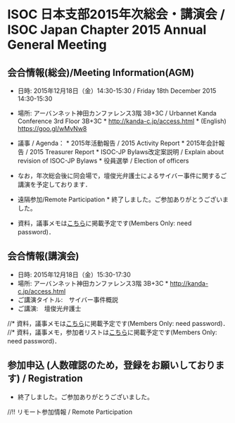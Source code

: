 # ISOC 日本支部2015年次総会・講演会 / ISOC Japan Chapter 2015 Annual General Meeting

## 会合情報(総会)/Meeting Information(AGM)
*  日時: 2015年12月18日（金）14:30-15:30 / Friday 18th December 2015 14:30-15:30
*  場所: アーバンネット神田カンファレンス3階 3B+3C / Urbannet Kanda Conference 3rd Floor 3B+3C
       *  http://kanda-c.jp/access.html
       *  (English) https://goo.gl/wMvNw8

*  議事 / Agenda： 
       *  2015年活動報告 / 2015 Activity Report
       *  2015年会計報告 / 2015 Treasurer Report
       *  ISOC-JP Bylaws改定案説明 / Explain about revision of ISOC-JP Bylaws
       *  役員選挙 / Election of officers

*  なお，年次総会後に同会場で，壇俊光弁護士によるサイバー事件に関するご講演を予定しております．

*  遠隔参加/Remote Participation
       * 終了しました。ご参加ありがとうございました。

*  資料，議事メモは[こちら](http://www.isoc.jp/members/wiki.cgi?page=2015AGM)に掲載予定です(Members Only: need password)．

## 会合情報(講演会)
*  日時: 2015年12月18日（金）15:30-17:30
*  場所: アーバンネット神田カンファレンス3階 3B+3C
       *  http://kanda-c.jp/access.html
*  ご講演タイトル:　サイバー事件概説
*  ご講演:　壇俊光弁護士

//* 資料，議事メモは[こちら](http://www.isoc.jp/members/wiki.cgi?page=2015AGM)に掲載予定です(Members Only: need password)．
//* 資料，議事メモ，参加者リストは[こちら](http://www.isoc.jp/members/wiki.cgi?page=2015AGM)に掲載予定です(Members Only: need password)．
## 参加申込 (人数確認のため，登録をお願いしております) / Registration
*  終了しました。ご参加ありがとうございました。

//!! リモート参加情報 / Remote Participation